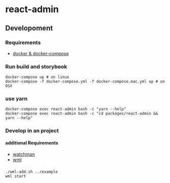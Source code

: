 # react-admin

## Developoment

### Requirements

-   [docker & docker-compose](https://docs.docker.com/compose/)

### Run build and storybook

    docker-compose up # on linux
    docker-compose -f docker-compose.yml -f docker-compose.mac.yml up # on OSX

### use yarn

    docker-compose exec react-admin bash -c "yarn --help"
    docker-compose exec react-admin bash -c "cd packages/react-admin && yarn --help"

### Develop in an project

#### additional Requirements

-   [watchman](https://facebook.github.io/watchman/)
-   [wml](https://github.com/wix/wml)

###

    ./wml-add.sh ../example
    wml start
